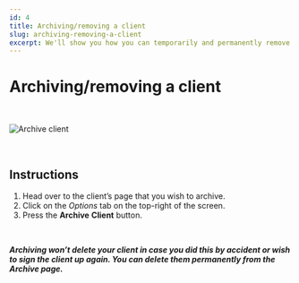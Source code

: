 ```yaml
---
id: 4
title: Archiving/removing a client
slug: archiving-removing-a-client
excerpt: We'll show you how you can temporarily and permanently remove a client.
---
```

# Archiving/removing a client

<br>

![Archive client](/help-img/4/archive-client.gif)

<br>

## Instructions

1. Head over to the client’s page that you wish to archive.
2. Click on the _Options_ tab on the top-right of the screen.
3. Press the **Archive** **Client** button.

<br>

**_Archiving won’t delete your client in case you did this by accident or wish to sign the client up again. You can delete them permanently from the Archive page._**